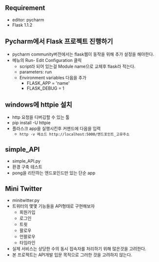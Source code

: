 ## Requirement
- editor: pycharm
- Flask 1.1.2

## Pycharm에서 Flask 프로젝트 진행하기
- pycharm community버전에서는 flask웹이 동작을 위해 추가 설정을 해야한다.
- 메뉴의 Run- Edit Configuration 클릭
  - script라 되어 있는걸 Module name으로 교체후 flask라 적는다.
  - parameters: run
  - Environment variables 다음을 추가 
    - FLASK_APP = 'name'
    - FLASK_DEBUG = 1

## windows에 httpie 설치
- http 요청을 디버깅할 수 있는 툴
- pip install -U httpie
- 플라스크 app을 실행시킨후 커맨드에 다음을 입력
  - `http -v 메소드 http://localhost:5000/엔드포인트_고유주소`

## simple_API
- simple_API.py
- 환경 구축 테스트
- pong을 리턴하는 엔드포인드만 있는 단순 app


## Mini Twitter
- minitwitter.py
- 트위터의 몇몇 기능들을 API형태로 구현해보자
  - 회원가입
  - 로그인
  - 트윗
  - 팔로우
  - 언팔로우
  - 타임라인
- 실제 서비스는 상당한 수의 동시 접속자를 처리하기 위해 많은것을 고려한다.
- 본 프로젝트는 API개발 입문 목적으로 그러한 것을 고려하지 않는다.
